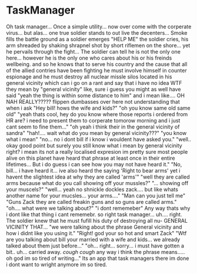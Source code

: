 # TaskManager

Oh task manager... Once a simple utility... now over come with the corperate virus... but alas... one true soldier stands to out live the decenters... Smoke fills the battle ground as a soldier emerges "HELP ME" the soldier cries, his arm shreaded by shaking shrapnel shot by short riflemen on the shore... yet he pervails through the fight... The soldier can tell he is not the only one here... however he is the only one who cares about his or his freinds wellbeing. and so he knows that to serve his country and the cause that all of the allied contries have been fighting he must involve himself in counter espionage and he must destroy all nuclear missle silos located in his general vicinity which can i go on a rant and say that i have no idea WTF they mean by "general vicinity" like, sure i guess you might as well have said "yeah the thing is within some distance to him" and i mean like.... OH NAH REALLY????? flippen dumbasses over here not understanding that when i ask "Hey bill! hows the wife and kids?" "oh you know same old same old" "yeah thats cool, hey do you know where those reports i ordered from HR are? i need to present them to corperate tomorow morning and i just cant seem to fine them..." "oh yeah i think their in the general vicinity of sandra" "hah!.... wait what do you mean by general vicinity???" "you know what i mean" "no... no i dont bill if i know i wouldent have asked you." "well.. okay good point but surely you still know what i mean by general vicinity right? i mean its not a really localised expresion im pretty sure most people alive on this planet have heard that phrase at least once in their entire lifetimes... But i do guess i can see how you may not have heard it."  "No, bill... i have heard it... ive also heard the saying 'Right to bear arms' yet i havent the slightest idea at why they are called 'arms'" "well they are called arms because what do you call showing off your mussles?" "... showing off your muscels?" "well... yeah no shnickle dockles zack.... but like whats another name for your mucsles... your arms...." "Man can you just tell me" "Guns Zack they are called freakin guns and so guns are called arms." "oh.... what were we talking about?" "i dont rememeber" Any way thats why i dont like that thing i cant rememebr. so right task manager... uh.... right. The soldier knew that he must fufill his duty of destroying all nu- GENERAL VICINITY THAT... "we were talking about the phrase General vicinity and how i didnt like you using it." "Right! god your so hot and smart Zack" "Wtf are you talking about bill your married with a wife and kids... we already talked about them just before..." "oh... right... sorry... i must have gotten a bit.. uh... carried away. *cough cough* any way i think the phrase means..... oh god im so tired of writing..." Its an app that task managers there im done i dont want to wright anymore im so tired.